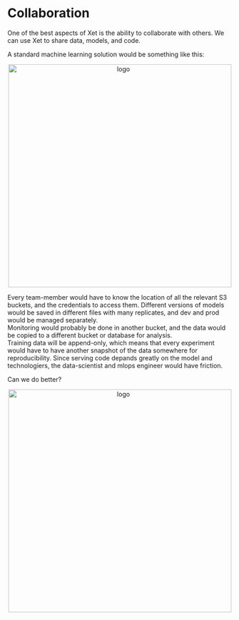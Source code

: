# Collaboration
One of the best aspects of Xet is the ability to collaborate with others.
We can use Xet to share data, models, and code.

A standard machine learning solution would be something like this:
<p align="center">
   <img src="../_static/images/standard.png" alt="logo" width="500" />
</p>   

Every team-member would have to know the location of all the relevant S3 buckets, and the credentials to access them.
Different versions of models would be saved in different files with many replicates, and dev and prod would be managed separately.        
Monitoring would probably be done in another bucket, and the data would be copied to a different bucket or database for analysis.      
Training data will be append-only, which means that every experiment would have to have another snapshot of the data somewhere for reproducibility.
Since serving code depands greatly on the model and technologiers, the data-scientist and mlops engineer would have friction.  

Can we do better?
<p align="center">
   <img src="../_static/images/xethub.png" alt="logo" width="500" />
</p>   




